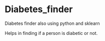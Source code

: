 # Diabetes_finder
Diabetes finder also using python and sklearn

Helps in finding if a person is diabetic or not.
